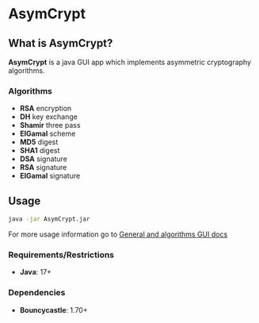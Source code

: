 # AsymCrypt

## What is AsymCrypt?
**AsymCrypt** is a java GUI app which implements asymmetric cryptography algorithms.

### Algorithms
*   **RSA** encryption
*   **DH** key exchange
*   **Shamir** three pass
*   **ElGamal** scheme
*   **MD5** digest
*   **SHA1** digest
*   **DSA** signature
*   **RSA** signature
*   **ElGamal** signature

## Usage
```sh
java -jar AsymCrypt.jar
```
For more usage information go to [General and algorithms GUI docs](docs)

### Requirements/Restrictions
*   **Java**: 17+

### Dependencies
*   **Bouncycastle**: 1.70+
